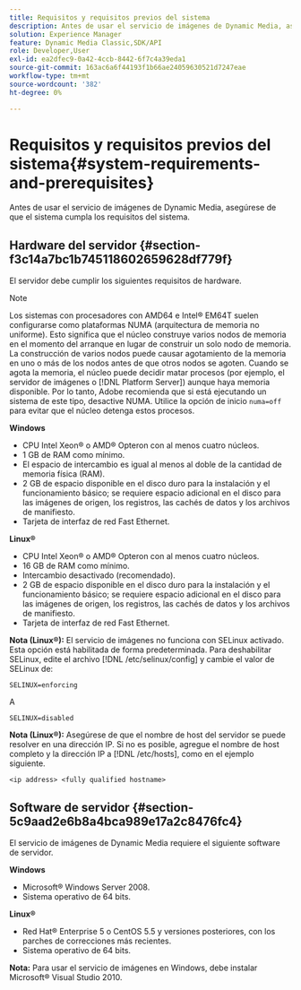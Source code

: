 ```yaml
---
title: Requisitos y requisitos previos del sistema
description: Antes de usar el servicio de imágenes de Dynamic Media, asegúrese de que el sistema cumpla los requisitos del sistema.
solution: Experience Manager
feature: Dynamic Media Classic,SDK/API
role: Developer,User
exl-id: ea2dfec9-0a42-4ccb-8442-6f7c4a39eda1
source-git-commit: 163ac6a6f44193f1b66ae24059630521d7247eae
workflow-type: tm+mt
source-wordcount: '382'
ht-degree: 0%

---
```


# Requisitos y requisitos previos del sistema{#system-requirements-and-prerequisites}

Antes de usar el servicio de imágenes de Dynamic Media, asegúrese de que el sistema cumpla los requisitos del sistema.

## Hardware del servidor {#section-f3c14a7bc1b745118602659628df779f}

El servidor debe cumplir los siguientes requisitos de hardware.

>[!NOTE]
>
>Los sistemas con procesadores con AMD64 e Intel® EM64T suelen configurarse como plataformas NUMA (arquitectura de memoria no uniforme). Esto significa que el núcleo construye varios nodos de memoria en el momento del arranque en lugar de construir un solo nodo de memoria. La construcción de varios nodos puede causar agotamiento de la memoria en uno o más de los nodos antes de que otros nodos se agoten. Cuando se agota la memoria, el núcleo puede decidir matar procesos (por ejemplo, el servidor de imágenes o [!DNL Platform Server]) aunque haya memoria disponible. Por lo tanto, Adobe recomienda que si está ejecutando un sistema de este tipo, desactive NUMA. Utilice la opción de inicio `numa=off` para evitar que el núcleo detenga estos procesos.

**Windows**

* CPU Intel Xeon® o AMD® Opteron con al menos cuatro núcleos.
* 1 GB de RAM como mínimo.
* El espacio de intercambio es igual al menos al doble de la cantidad de memoria física (RAM).
* 2 GB de espacio disponible en el disco duro para la instalación y el funcionamiento básico; se requiere espacio adicional en el disco para las imágenes de origen, los registros, las cachés de datos y los archivos de manifiesto.
* Tarjeta de interfaz de red Fast Ethernet.

**Linux®**

* CPU Intel Xeon® o AMD® Opteron con al menos cuatro núcleos.
* 16 GB de RAM como mínimo.
* Intercambio desactivado (recomendado).
* 2 GB de espacio disponible en el disco duro para la instalación y el funcionamiento básico; se requiere espacio adicional en el disco para las imágenes de origen, los registros, las cachés de datos y los archivos de manifiesto.
* Tarjeta de interfaz de red Fast Ethernet.

**Nota (Linux®):** El servicio de imágenes no funciona con SELinux activado. Esta opción está habilitada de forma predeterminada. Para deshabilitar SELinux, edite el archivo [!DNL /etc/selinux/config] y cambie el valor de SELinux de:

`SELINUX=enforcing`

A

`SELINUX=disabled`

**Nota (Linux®):** Asegúrese de que el nombre de host del servidor se puede resolver en una dirección IP. Si no es posible, agregue el nombre de host completo y la dirección IP a [!DNL /etc/hosts], como en el ejemplo siguiente.

`<ip address> <fully qualified hostname>`

## Software de servidor {#section-5c9aad2e6b8a4bca989e17a2c8476fc4}

El servicio de imágenes de Dynamic Media requiere el siguiente software de servidor.

**Windows**

* Microsoft® Windows Server 2008.
* Sistema operativo de 64 bits.

**Linux®**

* Red Hat® Enterprise 5 o CentOS 5.5 y versiones posteriores, con los parches de correcciones más recientes.
* Sistema operativo de 64 bits.

**Nota:** Para usar el servicio de imágenes en Windows, debe instalar Microsoft® Visual Studio 2010.
